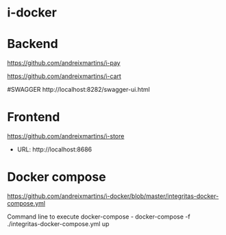 # i-docker

# Backend
https://github.com/andreixmartins/i-pay

https://github.com/andreixmartins/i-cart

#SWAGGER
http://localhost:8282/swagger-ui.html

# Frontend
https://github.com/andreixmartins/i-store

- URL: http://localhost:8686

# Docker compose
https://github.com/andreixmartins/i-docker/blob/master/integritas-docker-compose.yml

Command line to execute docker-compose 
    - docker-compose -f ./integritas-docker-compose.yml up



